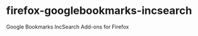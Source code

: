 firefox-googlebookmarks-incsearch
=================================

Google Bookmarks IncSearch Add-ons for Firefox